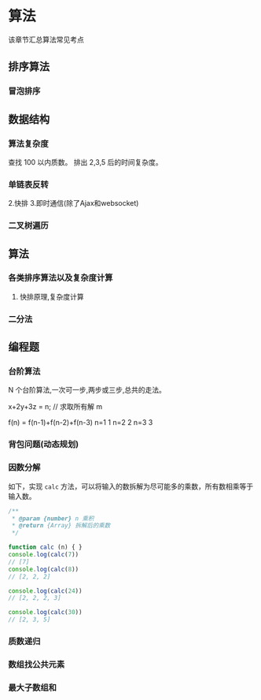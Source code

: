 
# 算法

该章节汇总算法常见考点

## 排序算法

### 冒泡排序

## 数据结构

### 算法复杂度

查找 100 以内质数。
排出 2,3,5 后的时间复杂度。

### 单链表反转

2.快排
3.即时通信(除了Ajax和websocket)

### 二叉树遍历

## 算法

### 各类排序算法以及复杂度计算

1. 快排原理,复杂度计算

### 二分法

## 编程题

### 台阶算法

N 个台阶算法,一次可一步,两步或三步,总共的走法。

x+2y+3z = n; // 求取所有解 m

f(n) = f(n-1)+f(n-2)+f(n-3)
n=1 1
n=2 2
n=3 3

### 背包问题(动态规划)

### 因数分解

如下，实现 `calc` 方法，可以将输入的数拆解为尽可能多的乘数，所有数相乘等于输入数。
```js
/**
 * @param {number} n 乘积
 * @return {Array} 拆解后的乘数
 */

function calc (n) { }
console.log(calc(7))
// [7]
console.log(calc(8))
// [2, 2, 2]

console.log(calc(24))
// [2, 2, 2, 3]

console.log(calc(30))
// [2, 3, 5]
```

### 质数递归

### 数组找公共元素

### 最大子数组和
